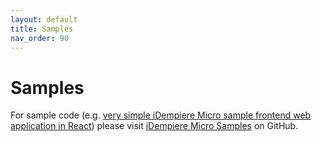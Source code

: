 ```yaml
---
layout: default
title: Samples
nav_order: 90
---
```


# Samples

For sample code (e.g. [very simple iDempiere Micro sample frontend web application in React](https://github.com/idempiere-micro-samples/iDempiere-Micro-React-Sample-Simple)) please visit [iDempiere Micro Samples](https://github.com/iDempiere-micro-samples) on GitHub.
